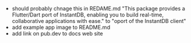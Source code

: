 - should probably chnage this in REDAME.md "This package provides a Flutter/Dart port of InstantDB, enabling you to build real-time, collaborative applications with ease." to "oport of the InstantDB client"
- add example app image to README.md
- add link on pub.dev to docs web site
